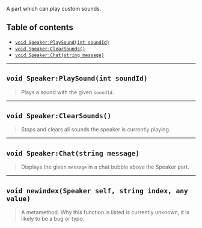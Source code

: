 A part which can play custom sounds.

## Table of contents
* [`void Speaker:PlaySound(int soundId)`](#void-speakerplaysoundint-soundid)
* [`void Speaker:ClearSounds()`](#void-speakerclearsounds)
* [`void Speaker:Chat(string message)`](#void-speakerchatstring-message)

___

## `void Speaker:PlaySound(int soundId)`

> Plays a sound with the given `soundId`.

___

## `void Speaker:ClearSounds()`

> Stops and clears all sounds the speaker is currently playing.

___

## `void Speaker:Chat(string message)`

> Displays the given `message` in a chat bubble above the Speaker part.

___

## `void newindex(Speaker self, string index, any value)`

> A metamethod. Why this function is listed is currently unknown, it is likely to be a bug or typo.